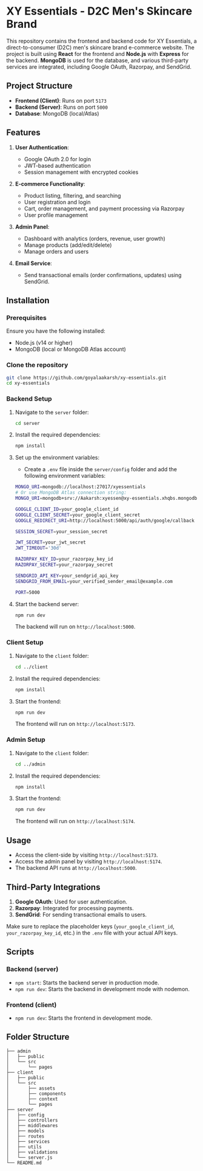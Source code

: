 # XY Essentials - D2C Men's Skincare Brand

This repository contains the frontend and backend code for XY Essentials, a direct-to-consumer (D2C) men's skincare brand e-commerce website. The project is built using **React** for the frontend and **Node.js** with **Express** for the backend. **MongoDB** is used for the database, and various third-party services are integrated, including Google OAuth, Razorpay, and SendGrid.

## Project Structure

- **Frontend (Client)**: Runs on port `5173`
- **Backend (Server)**: Runs on port `5000`
- **Database**: MongoDB (local/Atlas)

## Features

1. **User Authentication**:
   - Google OAuth 2.0 for login
   - JWT-based authentication
   - Session management with encrypted cookies

2. **E-commerce Functionality**:
   - Product listing, filtering, and searching
   - User registration and login
   - Cart, order management, and payment processing via Razorpay
   - User profile management

3. **Admin Panel**:
   - Dashboard with analytics (orders, revenue, user growth)
   - Manage products (add/edit/delete)
   - Manage orders and users

4. **Email Service**:
   - Send transactional emails (order confirmations, updates) using SendGrid.

## Installation

### Prerequisites
Ensure you have the following installed:
- Node.js (v14 or higher)
- MongoDB (local or MongoDB Atlas account)

### Clone the repository
```bash
git clone https://github.com/goyalaakarsh/xy-essentials.git
cd xy-essentials
```

### Backend Setup

1. Navigate to the `server` folder:

   ```bash
   cd server
   ```

2. Install the required dependencies:

   ```bash
   npm install
   ```

3. Set up the environment variables:
   - Create a `.env` file inside the `server/config` folder and add the following environment variables:

   ```bash
   MONGO_URI=mongodb://localhost:27017/xyessentials
   # Or use MongoDB Atlas connection string:
   MONGO_URI=mongodb+srv://Aakarsh:xyessen@xy-essentials.xhqbs.mongodb.net/?retryWrites=true&w=majority&appName=XY-Essentials

   GOOGLE_CLIENT_ID=your_google_client_id
   GOOGLE_CLIENT_SECRET=your_google_client_secret
   GOOGLE_REDIRECT_URI=http://localhost:5000/api/auth/google/callback

   SESSION_SECRET=your_session_secret

   JWT_SECRET=your_jwt_secret
   JWT_TIMEOUT='30d'

   RAZORPAY_KEY_ID=your_razorpay_key_id
   RAZORPAY_SECRET=your_razorpay_secret

   SENDGRID_API_KEY=your_sendgrid_api_key
   SENDGRID_FROM_EMAIL=your_verified_sender_email@example.com

   PORT=5000
   ```

4. Start the backend server:

   ```bash
   npm run dev
   ```

   The backend will run on `http://localhost:5000`.

### Client Setup

1. Navigate to the `client` folder:

   ```bash
   cd ../client
   ```

2. Install the required dependencies:

   ```bash
   npm install
   ```

3. Start the frontend:

   ```bash
   npm run dev
   ```

   The frontend will run on `http://localhost:5173`.

### Admin Setup

1. Navigate to the `client` folder:

   ```bash
   cd ../admin
   ```

2. Install the required dependencies:

   ```bash
   npm install
   ```

3. Start the frontend:

   ```bash
   npm run dev
   ```

   The frontend will run on `http://localhost:5174`.

## Usage

- Access the client-side by visiting `http://localhost:5173`.
- Access the admin panel by visiting `http://localhost:5174`.
- The backend API runs at `http://localhost:5000`.

## Third-Party Integrations

1. **Google OAuth**: Used for user authentication.
2. **Razorpay**: Integrated for processing payments.
3. **SendGrid**: For sending transactional emails to users.

Make sure to replace the placeholder keys (`your_google_client_id`, `your_razorpay_key_id`, etc.) in the `.env` file with your actual API keys.

## Scripts

### Backend (server)
- `npm start`: Starts the backend server in production mode.
- `npm run dev`: Starts the backend in development mode with nodemon.

### Frontend (client)
- `npm run dev`: Starts the frontend in development mode.

## Folder Structure

```
├── admin
│   ├── public
│   └── src
│       └── pages
├── client
│   ├── public
│   └── src
│       ├── assets
│       ├── components
│       ├── context
│       └── pages
├── server
│   ├── config
│   ├── controllers
│   ├── middlewares
│   ├── models
│   ├── routes
│   ├── services
│   ├── utils
│   ├── validations
│   └── server.js
└── README.md
```
